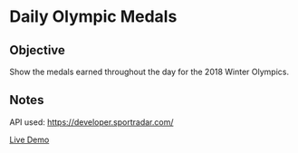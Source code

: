 # Daily Olympic Medals

## Objective
Show the medals earned throughout the day for the 2018 Winter Olympics.


## Notes
API used: https://developer.sportradar.com/    

[Live Demo]()
